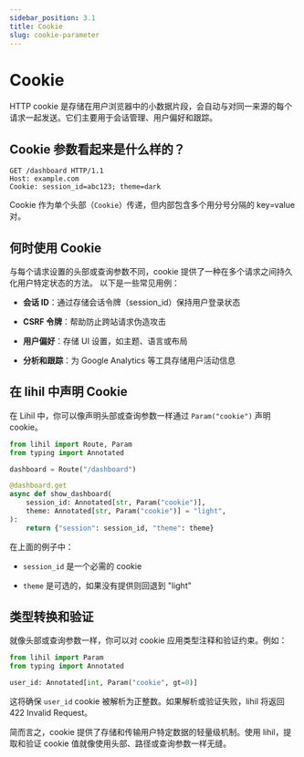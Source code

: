 ```yaml
---
sidebar_position: 3.1
title: Cookie
slug: cookie-parameter
---
```


# Cookie

HTTP cookie 是存储在用户浏览器中的小数据片段，会自动与对同一来源的每个请求一起发送。它们主要用于会话管理、用户偏好和跟踪。

## Cookie 参数看起来是什么样的？

```http
GET /dashboard HTTP/1.1
Host: example.com
Cookie: session_id=abc123; theme=dark
```

Cookie 作为单个头部（`Cookie`）传递，但内部包含多个用分号分隔的 key=value 对。

## 何时使用 Cookie

与每个请求设置的头部或查询参数不同，cookie 提供了一种在多个请求之间持久化用户特定状态的方法。
以下是一些常见用例：

- **会话 ID**：通过存储会话令牌（session_id）保持用户登录状态

- **CSRF 令牌**：帮助防止跨站请求伪造攻击

- **用户偏好**：存储 UI 设置，如主题、语言或布局

- **分析和跟踪**：为 Google Analytics 等工具存储用户活动信息

## 在 lihil 中声明 Cookie

在 Lihil 中，你可以像声明头部或查询参数一样通过 `Param("cookie")` 声明 cookie。

```python
from lihil import Route, Param
from typing import Annotated

dashboard = Route("/dashboard")

@dashboard.get
async def show_dashboard(
    session_id: Annotated[str, Param("cookie")],
    theme: Annotated[str, Param("cookie")] = "light",
):
    return {"session": session_id, "theme": theme}
```

在上面的例子中：

- `session_id` 是一个必需的 cookie

- `theme` 是可选的，如果没有提供则回退到 "light"

## 类型转换和验证

就像头部或查询参数一样，你可以对 cookie 应用类型注释和验证约束。例如：

```python
from lihil import Param
from typing import Annotated

user_id: Annotated[int, Param("cookie", gt=0)]
```

这将确保 `user_id` cookie 被解析为正整数。如果解析或验证失败，lihil 将返回 422 Invalid Request。

简而言之，cookie 提供了存储和传输用户特定数据的轻量级机制。使用 lihil，提取和验证 cookie 值就像使用头部、路径或查询参数一样无缝。